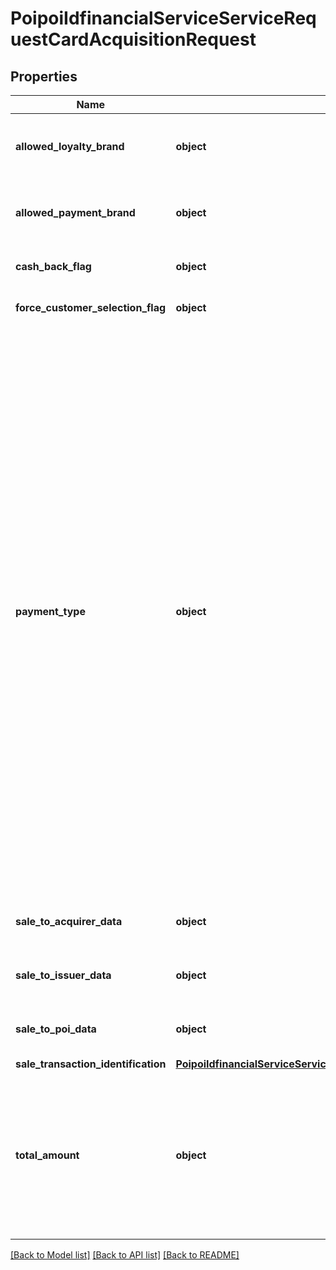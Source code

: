 # PoipoiIdfinancialServiceServiceRequestCardAcquisitionRequest

## Properties
Name | Type | Description | Notes
------------ | ------------- | ------------- | -------------
**allowed_loyalty_brand** | **object** | Loyalty brands or programs allowed by the Sale System for the loyalty transaction. | [optional] 
**allowed_payment_brand** | **object** | Card payment brands allowed by the Sale System for the payment transaction. | [optional] 
**cash_back_flag** | **object** | A flag indicating a True or False value.&lt;br/&gt; | [optional] 
**force_customer_selection_flag** | **object** | A flag indicating a True or False value.&lt;br/&gt; | [optional] 
**payment_type** | **object** | Additional attribute of the service type.&lt;br/&gt;- **CRDP: CardPayment**  : *Card payment.*&lt;br/&gt;- **CSHW: CashAdvance**  : *Cash advance or withdrawals on a POI (Point Of Interaction), or at a bank counter.*&lt;br/&gt;- **CSHD: CashDeposit**  : *Cash deposit.*&lt;br/&gt;- **IRES: InitialReservation**  : *Initial reservation.*&lt;br/&gt;- **DEFR: DeferredPayment**  : *Deferred payment.*&lt;br/&gt;- **URES: UpdateReservation**  : *Update reservation.*&lt;br/&gt;- **PRES: PaymentReservation**  : *Payment after reservation.*&lt;br/&gt;- **RECP: RecurringPayment**  : *Recurring payment.*&lt;br/&gt;- **INSP: Instalment**  : *Instalment payment.*&lt;br/&gt;- **INSI: IssuerInstalment**  : *Instalment payment transaction performed by the card issuer.*&lt;br/&gt;- **RFND: Refund**  : *Refund transaction.*&lt;br/&gt;- **VCAU: VoiceAuthorisation**  : *Voice authorisation.*&lt;br/&gt; | [optional] 
**sale_to_acquirer_data** | **object** | Specifies a character string with a maximum length of 70characters.&lt;br/&gt; | [optional] 
**sale_to_issuer_data** | **object** | Specifies a character string with a maximum length of 70characters.&lt;br/&gt; | [optional] 
**sale_to_poi_data** | **object** | Specifies a character string with a maximum length of 70characters.&lt;br/&gt; | [optional] 
**sale_transaction_identification** | [**PoipoiIdfinancialServiceServiceRequestBalanceInquiryRequestSaleTransactionIdentification**](PoipoiIdfinancialServiceServiceRequestBalanceInquiryRequestSaleTransactionIdentification.md) |  | [optional] 
**total_amount** | **object** | Number of monetary units specified in a currency where the unit of currency is implied by the context and compliant with ISO 4217. The decimal separator is a dot. Note: a zero amount is considered a positive amount.&lt;br/&gt; | [optional] 

[[Back to Model list]](../README.md#documentation-for-models) [[Back to API list]](../README.md#documentation-for-api-endpoints) [[Back to README]](../README.md)

